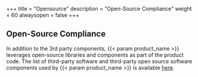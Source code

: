 +++
title = "Opensource"
description = "Open-Source Compliance"
weight = 60
alwaysopen = false
+++

## Open-Source Compliance

In addition to the 3rd party components, {{< param product_name >}} leverages open-source libraries and components as part of the product code.
The list of third-party software and third-party open source software components used by {{< param product_name >}} is available [here](https://docs.cloudify.co/compliance/Open-Source-Compliance-Oct2020.pdf).